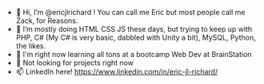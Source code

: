 - 👋 Hi, I’m @ericjlrichard ! You can call me Eric but most people call me Zack, for Reasons.
- 👀 I’m mostly doing HTML CSS JS these days, but trying to keep up with PHP, C# (My C# is very basic, dabbled with Unity a bit), MySQL, Python, the likes.
- 🌱 I'm right now learning all tons at a bootcamp Web Dev at BrainStation
- 💞️ Not looking for projects right now
- 📫 LinkedIn here! https://www.linkedin.com/in/eric-jl-richard/

<!---
ericjlrichard/ericjlrichard is a ✨ special ✨ repository because its `README.md` (this file) appears on your GitHub profile.
You can click the Preview link to take a look at your changes.
--->
